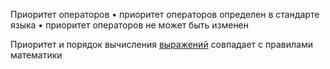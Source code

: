 Приоритет операторов 
• приоритет операторов определен в стандарте языка
• приоритет операторов не может быть изменен

Приоритет и порядок вычисления [выражений](выражение) совпадает с правилами математики